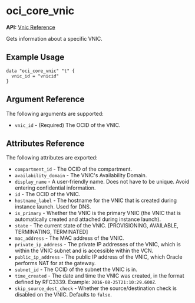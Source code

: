 # oci\_core\_vnic

**API:** [Vnic Reference][38037a66]

  [38037a66]: https://docs.us-phoenix-1.oraclecloud.com/api/#/en/iaas/20160918/Vnic/ "VnicReference"

Gets information about a specific VNIC.

## Example Usage

```
data "oci_core_vnic" "t" {
  vnic_id = "vnicid"
}
```

## Argument Reference

The following arguments are supported:

* `vnic_id` - (Required) The OCID of the VNIC.

## Attributes Reference

The following attributes are exported:

* `compartment_id` - The OCID of the compartment.
* `availability_domain` - The VNIC's Availability Domain.
* `display_name` - A user-friendly name. Does not have to be unique. Avoid entering confidential information.
* `id` - The OCID of the VNIC.
* `hostname_label` - The hostname for the VNIC that is created during instance launch. Used for DNS.
* `is_primary` - Whether the VNIC is the primary VNIC (the VNIC that is automatically created and attached during instance launch).
* `state` - The current state of the VNIC. [PROVISIONING, AVAILABLE, TERMINATING, TERMINATED]
* `mac_address` - The MAC address of the VNIC.
* `private_ip_address` - The private IP addresses of the VNIC, which is within the VNIC subnet and is accessible within the VCN.
* `public_ip_address` - The public IP address of the VNIC, which Oracle performs NAT for at the gateway.
* `subnet_id` - The OCID of the subnet the VNIC is in.
* `time_created` - The date and time the VNIC was created, in the format defined by RFC3339. Example: `2016-08-25T21:10:29.600Z`.
* `skip_source_dest_check` - Whether the source/destination check is disabled on the VNIC. Defaults to `false`.
